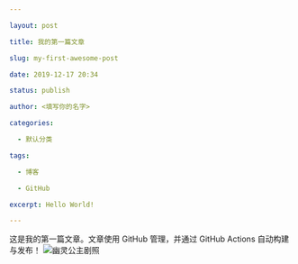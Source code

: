 ```yaml
---

layout: post

title: 我的第一篇文章

slug: my-first-awesome-post

date: 2019-12-17 20:34

status: publish

author: <填写你的名字>

categories: 

  - 默认分类

tags: 

  - 博客

  - GitHub

excerpt: Hello World!

---
```


这是我的第一篇文章。文章使用 GitHub 管理，并通过 GitHub Actions 自动构建与发布！
![幽灵公主剧照](./images/Mononoke_Hime.jpg)
